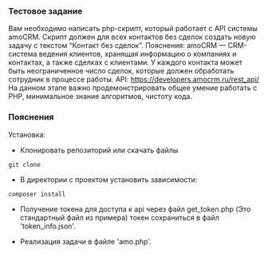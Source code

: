 ### Тестовое задание
Вам необходимо написать php-скрипт, который работает с API системы amoCRM. Скрипт должен для всех контактов без сделок создать новую задачу с текстом “Контакт без сделок”.
Пояснения:
amoCRM — CRM-система ведения клиентов, хранящая информацию о компаниях и контактах, а также сделках с клиентами. У каждого контакта может быть неограниченное число сделок, которые должен обработать сотрудник в процессе работы.
API: https://developers.amocrm.ru/rest_api/
На данном этапе важно продемонстрировать общее умение работать с PHP, минимальное знание алгоритмов, чистоту кода.
### Пояснения
Установка: 
* Клонировать репозиторий или скачать файлы
```
git clone
```
* В директории с проектом установить зависимости:
```
composer install
```
* Получение токена для доступа к api через файл get_token.php (Это стандартный файл из примера) токен сохраниться в файл 'token_info.json'.

* Реализация задачи в файле 'amo.php'.
 
